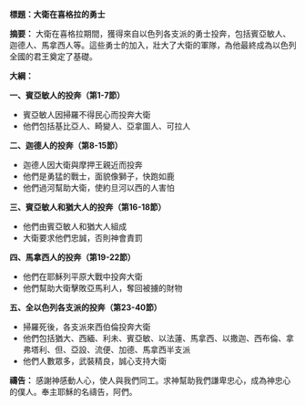 **標題：大衛在喜格拉的勇士**

**摘要：**
大衛在喜格拉期間，獲得來自以色列各支派的勇士投奔，包括賓亞敏人、迦德人、馬拿西人等。這些勇士的加入，壯大了大衛的軍隊，為他最終成為以色列全國的君王奠定了基礎。

**大綱：**

**一、賓亞敏人的投奔（第1-7節）**
* 賓亞敏人因掃羅不得民心而投奔大衛
* 他們包括基比亞人、畸變人、亞拿圖人、可拉人

**二、迦德人的投奔（第8-15節）**
* 迦德人因大衛與摩押王親近而投奔
* 他們是勇猛的戰士，面貌像獅子，快跑如鹿
* 他們過河幫助大衛，使約旦河以西的人害怕

**三、賓亞敏人和猶大人的投奔（第16-18節）**
* 他們由賓亞敏人和猶大人組成
* 大衛要求他們忠誠，否則神會責罰

**四、馬拿西人的投奔（第19-22節）**
* 他們在耶穌列平原大戰中投奔大衛
* 他們幫助大衛擊敗亞馬利人，奪回被擄的財物

**五、全以色列各支派的投奔（第23-40節）**
* 掃羅死後，各支派來西伯倫投奔大衛
* 他們包括猶大、西緬、利未、賓亞敏、以法蓮、馬拿西、以撒迦、西布倫、拿弗塔利、但、亞設、流便、加德、馬拿西半支派
* 他們人數眾多，武裝精良，誠心支持大衛

**禱告：**
感謝神感動人心，使人與我們同工。求神幫助我們謙卑忠心，成為神忠心的僕人。奉主耶穌的名禱告，阿們。